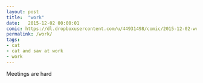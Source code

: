 ```yaml
---
layout: post
title:  "work"
date:   2015-12-02 00:00:01
comic: https://dl.dropboxusercontent.com/u/44931498/comic/2015-12-02-work.png
permalink: /work/
tags:
- cat
- cat and sav at work
- work
---
```


Meetings are hard
